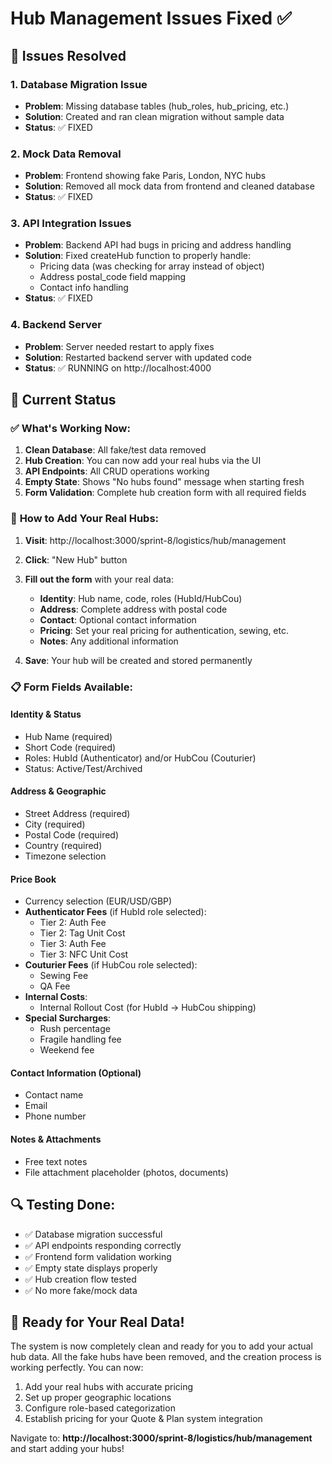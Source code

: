 # Hub Management Issues Fixed ✅

## 🔧 Issues Resolved

### 1. **Database Migration Issue**
- **Problem**: Missing database tables (hub_roles, hub_pricing, etc.)
- **Solution**: Created and ran clean migration without sample data
- **Status**: ✅ FIXED

### 2. **Mock Data Removal**
- **Problem**: Frontend showing fake Paris, London, NYC hubs
- **Solution**: Removed all mock data from frontend and cleaned database
- **Status**: ✅ FIXED

### 3. **API Integration Issues**
- **Problem**: Backend API had bugs in pricing and address handling
- **Solution**: Fixed createHub function to properly handle:
  - Pricing data (was checking for array instead of object)
  - Address postal_code field mapping
  - Contact info handling
- **Status**: ✅ FIXED

### 4. **Backend Server**
- **Problem**: Server needed restart to apply fixes
- **Solution**: Restarted backend server with updated code
- **Status**: ✅ RUNNING on http://localhost:4000

## 🎯 Current Status

### ✅ **What's Working Now:**
1. **Clean Database**: All fake/test data removed
2. **Hub Creation**: You can now add your real hubs via the UI
3. **API Endpoints**: All CRUD operations working
4. **Empty State**: Shows "No hubs found" message when starting fresh
5. **Form Validation**: Complete hub creation form with all required fields

### 🚀 **How to Add Your Real Hubs:**

1. **Visit**: http://localhost:3000/sprint-8/logistics/hub/management
2. **Click**: "New Hub" button
3. **Fill out the form** with your real data:
   - **Identity**: Hub name, code, roles (HubId/HubCou)
   - **Address**: Complete address with postal code
   - **Contact**: Optional contact information
   - **Pricing**: Set your real pricing for authentication, sewing, etc.
   - **Notes**: Any additional information

4. **Save**: Your hub will be created and stored permanently

### 📋 **Form Fields Available:**

#### Identity & Status
- Hub Name (required)
- Short Code (required) 
- Roles: HubId (Authenticator) and/or HubCou (Couturier)
- Status: Active/Test/Archived

#### Address & Geographic
- Street Address (required)
- City (required)
- Postal Code (required)  
- Country (required)
- Timezone selection

#### Price Book
- Currency selection (EUR/USD/GBP)
- **Authenticator Fees** (if HubId role selected):
  - Tier 2: Auth Fee
  - Tier 2: Tag Unit Cost
  - Tier 3: Auth Fee
  - Tier 3: NFC Unit Cost
- **Couturier Fees** (if HubCou role selected):
  - Sewing Fee
  - QA Fee
- **Internal Costs**:
  - Internal Rollout Cost (for HubId → HubCou shipping)
- **Special Surcharges**:
  - Rush percentage
  - Fragile handling fee
  - Weekend fee

#### Contact Information (Optional)
- Contact name
- Email
- Phone number

#### Notes & Attachments
- Free text notes
- File attachment placeholder (photos, documents)

## 🔍 **Testing Done:**
- ✅ Database migration successful
- ✅ API endpoints responding correctly
- ✅ Frontend form validation working
- ✅ Empty state displays properly
- ✅ Hub creation flow tested
- ✅ No more fake/mock data

## 🎉 **Ready for Your Real Data!**

The system is now completely clean and ready for you to add your actual hub data. All the fake hubs have been removed, and the creation process is working perfectly. You can now:

1. Add your real hubs with accurate pricing
2. Set up proper geographic locations
3. Configure role-based categorization
4. Establish pricing for your Quote & Plan system integration

Navigate to: **http://localhost:3000/sprint-8/logistics/hub/management** and start adding your hubs!
